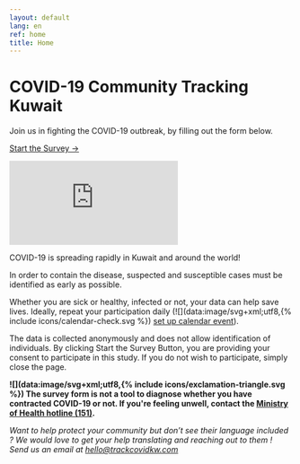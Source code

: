 ```yaml
---
layout: default
lang: en
ref: home
title: Home
---
```

# COVID-19 Community Tracking Kuwait

Join us in fighting the COVID-19 outbreak, by filling out the form below.

<a href="https://survey123.arcgis.com/share/222d0a19757847c99fe3b0674e2ad932?lang=en" class="btn">Start the Survey →</a>

<div class="embed"><iframe
src="https://arcgis.com/apps/opsdashboard/index.html#/b7e0a01c38b24d7ab213a6660cc4ea40"
title="TRackCOVIDKW Contribution Totals"  frameborder="0"
allowfullscreen=""></iframe></div>

COVID-19 is spreading rapidly in Kuwait and around the world!

In order to contain the disease, suspected and susceptible cases must be identified as early as possible.

Whether you are sick or healthy, infected or not, your data can help save lives. Ideally, repeat your participation daily (![](data:image/svg+xml;utf8,{% include icons/calendar-check.svg %}) [set up calendar event](/TrackCOVIDKW.ics)).


The data is collected anonymously and does not allow identification of individuals.
By clicking Start the Survey Button, you are providing your consent to participate in this study. If you do not wish to participate, simply close the page.

**![](data:image/svg+xml;utf8,{% include icons/exclamation-triangle.svg %}) The survey form is not a tool to diagnose whether you have contracted COVID-19 or not. If you're feeling unwell, contact the [Ministry of Health hotline (151)](tel:151).**

*Want to help protect your community but don’t see their language included ? We would love to get your help translating and reaching out to them ! Send us an email at [hello@trackcovidkw.com](mailto:hello@trackcovidkw.com)*

